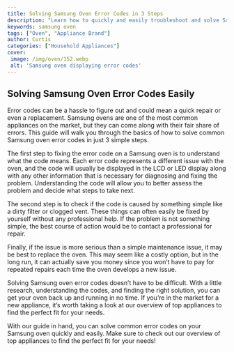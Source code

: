 ```yaml
---
title: Solving Samsung Oven Error Codes in 3 Steps
description: "Learn how to quickly and easily troubleshoot and solve Samsung oven error codes in three simple and straightforward steps Discover the best way to keep your oven running and in good condition"
keywords: samsung oven
tags: ["Oven", "Appliance Brand"]
author: Curtis
categories: ["Household Appliances"]
cover: 
 image: /img/oven/152.webp
 alt: 'Samsung oven displaying error codes'
---
```

## Solving Samsung Oven Error Codes Easily
Error codes can be a hassle to figure out and could mean a quick repair or even a replacement. Samsung ovens are one of the most common appliances on the market, but they can come along with their fair share of errors. This guide will walk you through the basics of how to solve common Samsung oven error codes in just 3 simple steps.

The first step to fixing the error code on a Samsung oven is to understand what the code means. Each error code represents a different issue with the oven, and the code will usually be displayed in the LCD or LED display along with any other information that is necessary for diagnosing and fixing the problem. Understanding the code will allow you to better assess the problem and decide what steps to take next.

The second step is to check if the code is caused by something simple like a dirty filter or clogged vent. These things can often easily be fixed by yourself without any professional help. If the problem is not something simple, the best course of action would be to contact a professional for repair.

Finally, if the issue is more serious than a simple maintenance issue, it may be best to replace the oven. This may seem like a costly option, but in the long run, it can actually save you money since you won’t have to pay for repeated repairs each time the oven develops a new issue. 

Solving Samsung oven error codes doesn’t have to be difficult. With a little research, understanding the codes, and finding the right solution, you can get your oven back up and running in no time. If you’re in the market for a new appliance, it’s worth taking a look at our overview of top appliances to find the perfect fit for your needs. 

With our guide in hand, you can solve common error codes on your Samsung oven quickly and easily. Make sure to check out our overview of top appliances to find the perfect fit for your needs!
